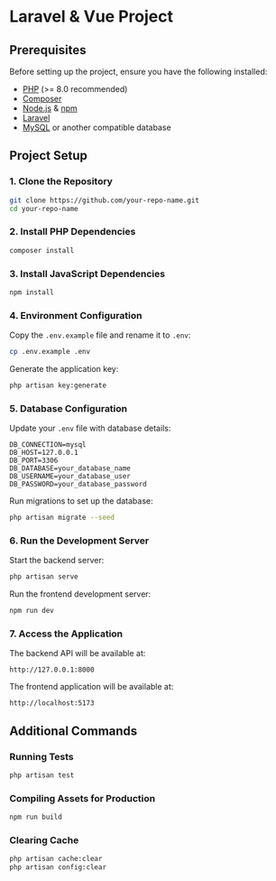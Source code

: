 # Laravel & Vue Project

## Prerequisites

Before setting up the project, ensure you have the following installed:

- [PHP](https://www.php.net/downloads) (>= 8.0 recommended)
- [Composer](https://getcomposer.org/download/)
- [Node.js](https://nodejs.org/en/download) & [npm](https://www.npmjs.com/get-npm)
- [Laravel](https://laravel.com/docs/10.x/installation)
- [MySQL](https://dev.mysql.com/downloads/) or another compatible database

## Project Setup

### 1. Clone the Repository
```sh
git clone https://github.com/your-repo-name.git
cd your-repo-name
```

### 2. Install PHP Dependencies
```sh
composer install
```

### 3. Install JavaScript Dependencies
```sh
npm install
```

### 4. Environment Configuration
Copy the `.env.example` file and rename it to `.env`:
```sh
cp .env.example .env
```
Generate the application key:
```sh
php artisan key:generate
```

### 5. Database Configuration
Update your `.env` file with database details:
```
DB_CONNECTION=mysql
DB_HOST=127.0.0.1
DB_PORT=3306
DB_DATABASE=your_database_name
DB_USERNAME=your_database_user
DB_PASSWORD=your_database_password
```
Run migrations to set up the database:
```sh
php artisan migrate --seed
```

### 6. Run the Development Server
Start the backend server:
```sh
php artisan serve
```
Run the frontend development server:
```sh
npm run dev
```

### 7. Access the Application
The backend API will be available at:
```
http://127.0.0.1:8000
```
The frontend application will be available at:
```
http://localhost:5173
```

## Additional Commands

### Running Tests
```sh
php artisan test
```

### Compiling Assets for Production
```sh
npm run build
```

### Clearing Cache
```sh
php artisan cache:clear
php artisan config:clear
```
